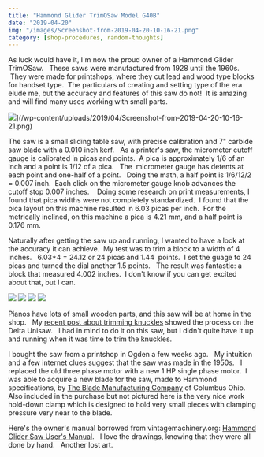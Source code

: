 ```yaml
---
title: "Hammond Glider TrimOSaw Model G40B"
date: "2019-04-20"
img: "/images/Screenshot-from-2019-04-20-10-16-21.png"
category: [shop-procedures, random-thoughts]
---
```


As luck would have it, I'm now the proud owner of a Hammond Glider TrimOSaw.   These saws were manufactured from 1928 until the 1960s.   They were made for printshops, where they cut lead and wood type blocks for handset type.  The particulars of creating and setting type of the era elude me, but the accuracy and features of this saw do not!  It is amazing and will find many uses working with small parts.

![](/images/Screenshot-from-2019-04-20-10-16-21-1024x485.png)](/wp-content/uploads/2019/04/Screenshot-from-2019-04-20-10-16-21.png)

The saw is a small sliding table saw, with precise calibration and 7" carbide saw blade with a 0.010 inch kerf.   As a printer's saw, the micrometer cutoff gauge is calibrated in picas and points.  A pica is approximately 1/6 of an inch and a point is 1/12 of a pica.   The  micrometer gauge has detents at each point and one-half of a point.   Doing the math, a half point is 1/6/12/2 = 0.007 inch.  Each click on the micrometer gauge knob advances the cutoff stop 0.007 inches.    Doing some research on print measurements, I found that pica widths were not completely standardized.  I found that the pica layout on this machine resulted in 6.03 picas per inch.  For the metrically inclined, on this machine a pica is 4.21 mm, and a half point is 0.176 mm.

Naturally after getting the saw up and running, I wanted to have a look at the accuracy it can achieve.  My test was to trim a block to a width of 4 inches.   6.03\*4 = 24.12 or 24 picas and 1.44  points.  I set the guage to 24 picas and turned the dial another 1.5 points.   The result was fantastic: a block that measured 4.002 inches.  I don't know if you can get excited about that, but I can.

![](/images/2019-04-20-10.00.27-300x225.jpg)
![](/images/2019-04-20-10.00.38-300x225.jpg)
![](/images/2019-04-20-10.00.48-300x225.jpg)
![](/images/2019-04-20-10.01.43-300x225.jpg)

Pianos have lots of small wooden parts, and this saw will be at home in the shop.   My [recent post about trimming knuckles](/blog/2019-04-15-knuckle-trimming/) showed the process on the Delta Unisaw.   I had in mind to do it on this saw, but I didn't quite have it up and running when it was time to trim the knuckles.

I bought the saw from a printshop in Ogden a few weeks ago.   My intuition and a few internet clues suggest that the saw was made in the 1950s.   I replaced the old three phase motor with a new 1 HP single phase motor.  I was able to acquire a new blade for the saw, made to Hammond specifications, by [The Blade Manufacturing Company](http://www.blademfg.com/carbide-tipped-printers-saw-blades/) of Columbus Ohio.  Also included in the purchase but not pictured here is the very nice work hold-down clamp which is designed to hold very small pieces with clamping pressure very near to the blade.

Here's the owner's manual borrowed from vintagemachinery.org: [Hammond Glider Saw User's Manual](https://www.dropbox.com/s/mh22sjwyhmgq1o2/1727.pdf?dl=0).   I love the drawings, knowing that they were all done by hand.   Another lost art.
